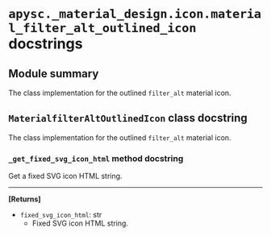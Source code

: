 # `apysc._material_design.icon.material_filter_alt_outlined_icon` docstrings

## Module summary

The class implementation for the outlined `filter_alt` material icon.

## `MaterialfilterAltOutlinedIcon` class docstring

The class implementation for the outlined `filter_alt` material icon.

### `_get_fixed_svg_icon_html` method docstring

Get a fixed SVG icon HTML string.<hr>

**[Returns]**

- `fixed_svg_icon_html`: str
  - Fixed SVG icon HTML string.